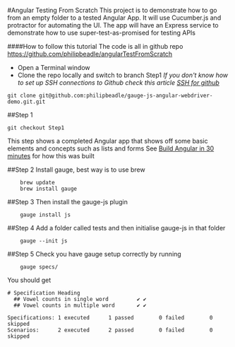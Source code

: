 #Angular Testing From Scratch 
This project is to demonstrate how to go from an empty folder to a tested Angular App.
It will use Cucumber.js and protractor for automating the UI.
The app will have an Express service to demonstrate how to use super-test-as-promised for testing APIs

####How to follow this tutorial
The code is all in github repo https://github.com/philipbeadle/angularTestFromScratch
* Open a Terminal window
* Clone the repo locally and switch to branch Step1
_If you don't know how to set up SSH connections to Github check this article [SSH for github](https://help.github.com/articles/generating-an-ssh-key/)_
```
git clone git@github.com:philipbeadle/gauge-js-angular-webdriver-demo.git.git
```

##Step 1
```
git checkout Step1
```
This step shows a completed Angular app that shows off some basic elements and concepts such as lists and forms
See [Build Angular in 30 minutes](http://www.revillweb.com/tutorials/angularjs-in-30-minutes-angularjs-tutorial/) for how this was built

##Step 2
Install gauge, best way is to use brew
```
    brew update
    brew install gauge
```
##Step 3
Then install the gauge-js plugin
```
    gauge install js
```
##Step 4
Add a folder called tests and then initialise gauge-js in that folder
```
    gauge --init js
```
##Step 5
Check you have gauge setup correctly by running
```
    gauge specs/
```
You should get
```
# Specification Heading
  ## Vowel counts in single word         ✔ ✔
  ## Vowel counts in multiple word       ✔ ✔

Specifications: 1 executed      1 passed        0 failed        0 skipped
Scenarios:      2 executed      2 passed        0 failed        0 skipped
```
